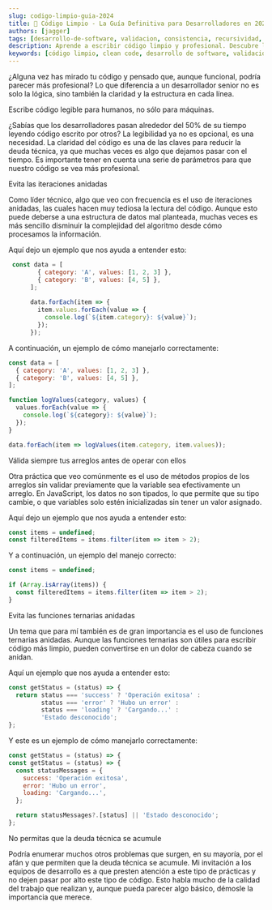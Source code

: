 ```yaml
---
slug: codigo-limpio-guia-2024
title: 🧹 Código Limpio - La Guía Definitiva para Desarrolladores en 2024
authors: [jagger]
tags: [desarrollo-de-software, validacion, consistencia, recursividad, tutoriales]
description: Aprende a escribir código limpio y profesional. Descubre las mejores prácticas, técnicas de validación y patrones para mejorar la calidad de tu código en 2024.
keywords: [código limpio, clean code, desarrollo de software, validación de código, mejores prácticas, patrones de diseño, deuda técnica, optimización de código]
---
```

¿Alguna vez has mirado tu código y pensado que, aunque funcional, podría parecer más profesional? Lo que diferencia a un desarrollador senior no es solo la lógica, sino también la claridad y la estructura en cada línea.

Escribe código legible para humanos, no sólo para máquinas.

¿Sabías que los desarrolladores pasan alrededor del 50% de su tiempo leyendo código escrito por otros? La legibilidad ya no es opcional, es una necesidad. La claridad del código es una de las claves para reducir la deuda técnica, ya que muchas veces es algo que dejamos pasar con el tiempo. Es importante tener en cuenta una serie de parámetros para que nuestro código se vea más profesional.

Evita las iteraciones anidadas

Como líder técnico, algo que veo con frecuencia es el uso de iteraciones anidadas, las cuales hacen muy tediosa la lectura del código. Aunque esto puede deberse a una estructura de datos mal planteada, muchas veces es más sencillo disminuir la complejidad del algoritmo desde cómo procesamos la información.

Aquí dejo un ejemplo que nos ayuda a entender esto:

```javascript
 const data = [ 
        { category: 'A', values: [1, 2, 3] }, 
        { category: 'B', values: [4, 5] }, 
      ]; 
      
      data.forEach(item => {
        item.values.forEach(value => {
          console.log(`${item.category}: ${value}`);
        });
      });
```

A continuación, un ejemplo de cómo manejarlo correctamente:

```javascript
const data = [ 
  { category: 'A', values: [1, 2, 3] }, 
  { category: 'B', values: [4, 5] }, 
];

function logValues(category, values) {
  values.forEach(value => {
    console.log(`${category}: ${value}`);
  });
}

data.forEach(item => logValues(item.category, item.values)); 
```

Válida siempre tus arreglos antes de operar con ellos

Otra práctica que veo comúnmente es el uso de métodos propios de los arreglos sin validar previamente que la variable sea efectivamente un arreglo. En JavaScript, los datos no son tipados, lo que permite que su tipo cambie, o que variables solo estén inicializadas sin tener un valor asignado.

Aquí dejo un ejemplo que nos ayuda a entender esto:

```javascript
const items = undefined;
const filteredItems = items.filter(item => item > 2);
```

Y a continuación, un ejemplo del manejo correcto:

```javascript
const items = undefined;

if (Array.isArray(items)) {
  const filteredItems = items.filter(item => item > 2);
}
```

Evita las funciones ternarias anidadas

Un tema que para mí también es de gran importancia es el uso de funciones ternarias anidadas. Aunque las funciones ternarias son útiles para escribir código más limpio, pueden convertirse en un dolor de cabeza cuando se anidan.

Aquí un ejemplo que nos ayuda a entender esto:

```javascript
const getStatus = (status) => {
  return status === 'success' ? 'Operación exitosa' :
         status === 'error' ? 'Hubo un error' :
         status === 'loading' ? 'Cargando...' :
         'Estado desconocido';
};
```

Y este es un ejemplo de cómo manejarlo correctamente:

```javascript
const getStatus = (status) => {
const getStatus = (status) => {
  const statusMessages = {
    success: 'Operación exitosa',
    error: 'Hubo un error',
    loading: 'Cargando...',
  };

  return statusMessages?.[status] || 'Estado desconocido';
};
```

No permitas que la deuda técnica se acumule

Podría enumerar muchos otros problemas que surgen, en su mayoría, por el afán y que permiten que la deuda técnica se acumule. Mi invitación a los equipos de desarrollo es a que presten atención a este tipo de prácticas y no dejen pasar por alto este tipo de código. Esto habla mucho de la calidad del trabajo que realizan y, aunque pueda parecer algo básico, démosle la importancia que merece.
